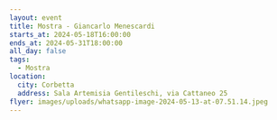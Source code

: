 ```yaml
---
layout: event
title: Mostra - Giancarlo Menescardi
starts_at: 2024-05-18T16:00:00
ends_at: 2024-05-31T18:00:00
all_day: false
tags:
  - Mostra
location:
  city: Corbetta
  address: Sala Artemisia Gentileschi, via Cattaneo 25
flyer: images/uploads/whatsapp-image-2024-05-13-at-07.51.14.jpeg
---
```

